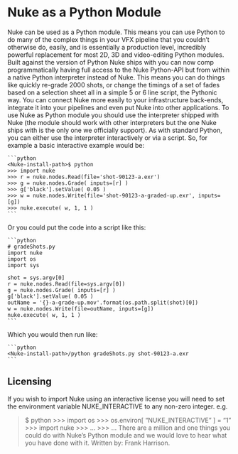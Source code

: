 # Nuke as a Python Module
Nuke can be used as a Python module. This means you can use Python to do many of the complex things in your VFX pipeline that you couldn’t otherwise do, easily, and is essentially a production level, incredibly powerful replacement for most 2D, 3D and video-editing Python modules.
Built against the version of Python Nuke ships with you can now comp programmatically having full access to the Nuke Python-API but from within a native Python interpreter instead of Nuke. This means you can do things like quickly re-grade 2000 shots, or change the timings of a set of fades based on a selection sheet all in a simple 5 or 6 line script, the Pythonic way. You can connect Nuke more easily to your infrastructure back-ends, integrate it into your pipelines and even put Nuke into other applications.
To use Nuke as Python module you should use the interpreter shipped with Nuke (the module should work with other interpreters but the one Nuke ships with is the only one we officially support).
As with standard Python, you can either use the interpreter interactively or via a script.
So, for example a basic interactive example would be:


    ```python
    <Nuke-install-path>$ python
    >>> import nuke
    >>> r = nuke.nodes.Read(file='shot-90123-a.exr')
    >>> g = nuke.nodes.Grade( inputs=[r] )
    >>> g['black'].setValue( 0.05 )
    >>> w = nuke.nodes.Write(file='shot-90123-a-graded-up.exr', inputs=[g])
    >>> nuke.execute( w, 1, 1 )
    ```
Or you could put the code into a script like this:


    ```python
    # gradeShots.py
    import nuke
    import os
    import sys

    shot = sys.argv[0]
    r = nuke.nodes.Read(file=sys.argv[0])
    g = nuke.nodes.Grade( inputs=[r] )
    g['black'].setValue( 0.05 )
    outName = '{}-a-grade-up.mov'.format(os.path.split(shot)[0])
    w = nuke.nodes.Write(file=outName, inputs=[g])
    nuke.execute( w, 1, 1 )
    ```
Which you would then run like:


    ```python
    <Nuke-install-path>/python gradeShots.py shot-90123-a.exr
    ```
## Licensing
If you wish to import Nuke using an interactive license you will need to set the environment variable NUKE_INTERACTIVE to any non-zero integer.
e.g.
> <Nuke-install-path>$ python >>> import os >>> os.environ[ “NUKE_INTERACTIVE” ] = “1” >>> import nuke >>> … >>> …
There are a million and one things you could do with Nuke’s Python module and we would love to hear what you have done with it.
Written by: Frank Harrison.